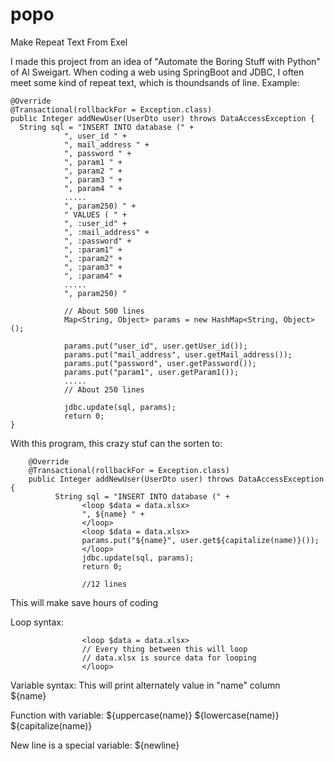 # popo
Make Repeat Text From Exel

I made this project from an idea of "Automate the Boring Stuff with Python" of Al Sweigart. When coding a web using SpringBoot and JDBC, I often meet some kind of repeat text, which is thoundsands of line. Example:

    @Override
    @Transactional(rollbackFor = Exception.class)
    public Integer addNewUser(UserDto user) throws DataAccessException {
      String sql = "INSERT INTO database (" +
                ", user_id " +
                ", mail_address " +
                ", password " +
                ", param1 " +
                ", param2 " +
                ", param3 " +
                ", param4 " +
                .....
                ", param250) " +
                " VALUES ( " +
                ", :user_id" +
                ", :mail_address" +
                ", :password" +
                ", :param1" +
                ", :param2" +
                ", :param3" +
                ", :param4" +
                .....
                ", param250) "
                
                // About 500 lines
                Map<String, Object> params = new HashMap<String, Object>();

                params.put("user_id", user.getUser_id());
                params.put("mail_address", user.getMail_address());
                params.put("password", user.getPassword());
                params.put("param1", user.getParam1());
                .....
                // About 250 lines
                
                jdbc.update(sql, params);
                return 0;
    }

With this program, this crazy stuf can the sorten to:

        @Override
        @Transactional(rollbackFor = Exception.class)
        public Integer addNewUser(UserDto user) throws DataAccessException {
              String sql = "INSERT INTO database (" +
                    <loop $data = data.xlsx>
                    ", ${name} " +
                    </loop>
                    <loop $data = data.xlsx>
                    params.put("${name}", user.get${capitalize(name)}());
                    </loop>
                    jdbc.update(sql, params);
                    return 0;

                    //12 lines
 
 
This will make save hours of coding

Loop syntax:
    
                    <loop $data = data.xlsx>
                    // Every thing between this will loop
                    // data.xlsx is source data for looping
                    </loop>
Variable syntax: This will print alternately value in "name" column                    
                     ${name} 

Function with variable:
    ${uppercase(name)} 
    ${lowercase(name)} 
    ${capitalize(name)}

New line is a special variable: 
    ${newline}
